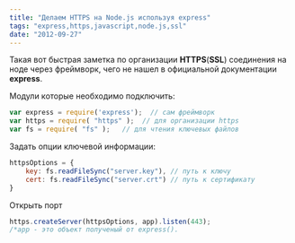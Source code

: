 ```yaml
---
title: "Делаем HTTPS на Node.js используя express"
tags: "express,https,javascript,node.js,ssl"
date: "2012-09-27"
---
```


Такая вот быстрая заметка по организации **HTTPS**(**SSL**) соединения на ноде через фреймворк, чего не нашел в официальной документации **express**.

Модули которые необходимо подключить:

```javascript
var express = require('express');  // сам фреймворк
var https = require( "https" );  // для организации https
var fs = require( "fs" );   // для чтения ключевых файлов
```

Задать опции ключевой информации:

```javascript
httpsOptions = {
    key: fs.readFileSync("server.key"), // путь к ключу
    cert: fs.readFileSync("server.crt") // путь к сертификату
}
```

Открыть порт

```javascript
https.createServer(httpsOptions, app).listen(443);
/*app - это объект полученый от express().
```

